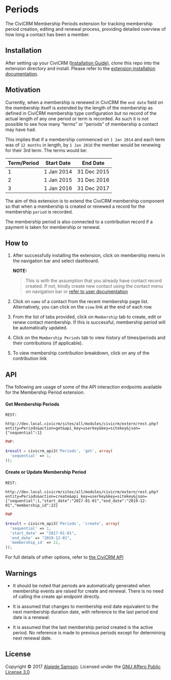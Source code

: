 # Periods

The CiviCRM Membership Periods extension for tracking membership period creation, editing and renewal process,
providing detailed overview of how long a contact has been a member. 

## Installation
After setting up your CiviCRM ([Installation Guide](https://docs.civicrm.org/sysadmin/en/latest/)), 
clone this repo into the extension directory and install. Please refer to the [extension installation
documentation](https://docs.civicrm.org/user/en/latest/introduction/extensions/#installing-extensions).

## Motivation
Currently, when a membership is renewed in CiviCRM the `end date` field on the membership
itself is extended by the length of the membership as defined in CiviCRM membership type configuration
but no record of the actual length of any one period or term is recorded. As such it is not possible
to see how many “terms” or “periods” of membership a contact may have had. 

This implies that if a membership commenced on `1 Jan 2014` and each term was of `12 months`
 in length, by `1 Jan 2016` the member would be renewing for their 3rd term. The terms would be:

|Term/Period | Start Date| End Date|
|---         | ---       | ---     |
|1 | 1 Jan 2014 | 31 Dec 2015 |
|2 | 1 Jan 2015 | 31 Dec 2016 |
|3 | 1 Jan 2016 | 31 Dec 2017 |

The aim of this extension is to extend the CiviCRM membership component so that when a 
membership is created or renewed a record for the membership `period` is recorded. 

The membership period is also connected to a contribution record if a payment is taken
 for membership or renewal.

## How to
1. After successfully installing the extension, click on membership menu in the navigation bar
and select dashboard.

    **NOTE:**
    >This is with the assumption that you already have contact record created. If not, kindly
    create new contact using the contact menu on navigation bar or
    [refer to user documentation](https://docs.civicrm.org/user/en/latest/common-workflows/importing-data-into-civicrm)

2. Click on `name` of a contact from the recent membership page list. 
Alternatively, you can click on the `view` link at the end of each row. 

3. From the list of tabs provided, click on `Membership` tab to create, edit or renew
contact membership. If this is successful, membership period will be automatically
updated.

4. Click on the `Membership Periods` tab to view history of times/periods and their
contributions (if applicable).

5. To view membership contribution breakdown, click on any of the contribution link

## API
The following are usage of some of the API interaction endpoints available for the 
Membership Period extension.

#### Get Membership Periods

```text
REST:

http://dev.local.civicrm/sites/all/modules/civicrm/extern/rest.php?entity=Periods&action=get&api_key=userkey&key=sitekey&json={"sequential":1}
```

```php
PHP: 

$result = civicrm_api3('Periods', 'get', array(
  'sequential' => 1,
));
```
#### Create or Update Membership Period
```text
REST:

http://dev.local.civicrm/sites/all/modules/civicrm/extern/rest.php?entity=Periods&action=create&api_key=userkey&key=sitekey&json={"sequential":1,"start_date":"2017-01-01","end_date":"2019-12-01","membership_id":22}
```

```php
PHP

$result = civicrm_api3('Periods', 'create', array(
  'sequential' => 1,
  'start_date' => "2017-01-01",
  'end_date' => "2019-12-01",
  'membership_id' => 22,
));
```

For full details of other options, refer to [the CiviCRM API](https://docs.civicrm.org/dev/en/latest/api/)

## Warnings
* It should be noted that periods are automatically generated when  membership 
events are raised for create and renewal. There is no need of calling the create api endpoint directly.

* It is assumed that changes to membership end date equivalent to the next membership 
duration date, with reference to the last period end date is a renewal.

* It is assumed that the last membership period created is the active period. No reference is made to previous periods
except for determining next renewal date.

## License
Copyright © 2017 [Alajede Samson](https://github.com/ajesamson). 
Licensed under the [GNU Affero Public License 3.0](https://github.com/ajesamson/org.fhitsolutions.periods/blob/master/LICENSE.txt)

